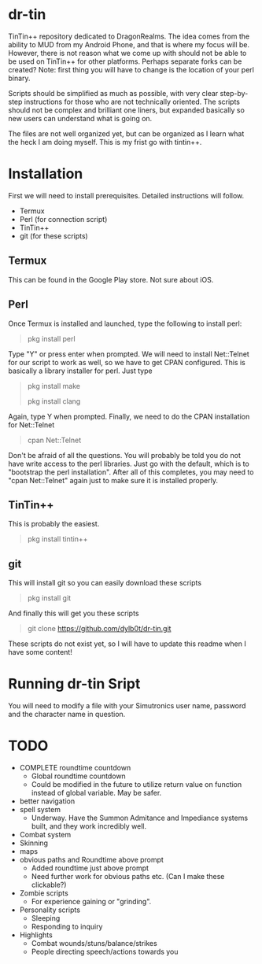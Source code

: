 # dr-tin
TinTin++ repository dedicated to DragonRealms. The idea comes from the ability to MUD from my Android Phone, and that is where my focus will be. However, there is not reason what we come up with should not be able to be used on TinTin++ for other platforms. Perhaps separate forks can be created? Note: first thing you will have to change is the location of your perl binary.

Scripts should be simplified as much as possible, with very clear step-by-step instructions for those who are not technically oriented. The scripts should not be complex and brilliant one liners, but expanded basically so new users can understand what is going on.

The files are not well organized yet, but can be organized as I learn what the heck I am doing myself. This is my frist go with tintin++.

# Installation
First we will need to install prerequisites. Detailed instructions will follow.
- Termux
- Perl (for connection script)
- TinTin++
- git (for these scripts)

## Termux
This can be found in the Google Play store. Not sure about iOS.

## Perl
Once Termux is installed and launched, type the following to install perl:
> pkg install perl

Type "Y" or press enter when prompted.
We will need to install Net::Telnet for our script to work as well, so we have to get CPAN configured. This is basically a library installer for perl. Just type
> pkg install make
>
> pkg install clang

Again, type Y when prompted.
Finally, we need to do the CPAN installation for Net::Telnet
> cpan Net::Telnet

Don't be afraid of all the questions. You will probably be told you do not have write access to the perl libraries. Just go with the default, which is to "bootstrap the perl installation".
After all of this completes, you may need to "cpan Net::Telnet" again just to make sure it is installed properly.

## TinTin++
This is probably the easiest. 
> pkg install tintin++

## git
This will install git so you can easily download these scripts
> pkg install git

And finally this will get you these scripts
> git clone https://github.com/dylb0t/dr-tin.git

These scripts do not exist yet, so I will have to update this readme when I have some content!

# Running dr-tin Sript
You will need to modify a file with your Simutronics user name, password and the character name in question.

# TODO
- COMPLETE roundtime countdown
  - Global roundtime countdown
  - Could be modified in the future to utilize return value on function instead of global variable. May be safer.
- better navigation
- spell system
  - Underway. Have the Summon Admitance and Impediance systems built, and they work incredibly well.
- Combat system
- Skinning
- maps
- obvious paths and Roundtime above prompt
  - Added roundtime just above prompt
  - Need further work for obvious paths etc. (Can I make these clickable?)
- Zombie scripts
  - For experience gaining or "grinding".
- Personality scripts
  - Sleeping 
  - Responding to inquiry
- Highlights
  - Combat wounds/stuns/balance/strikes
  - People directing speech/actions towards you
  
